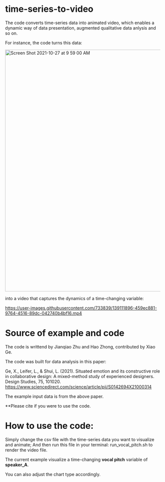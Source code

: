 # time-series-to-video
The code converts time-series data into animated video, which enables a dynamic way of data presentation, augmented qualitative data anlysis and so on.

For instance, the code turns this data:

<img width="785" alt="Screen Shot 2021-10-27 at 9 59 00 AM" src="https://user-images.githubusercontent.com/733839/139112246-e04a0fdd-247c-4065-8d9e-446a8b2134e8.png">

into a video that captures the dynamics of a time-changing variable:

https://user-images.githubusercontent.com/733839/139111896-459ec881-9764-4516-89dc-042740b4bf16.mp4


# Source of example and code
The code is writtend by Jianqiao Zhu and Hao Zhong, contributed by Xiao Ge.

The code was built for data analysis in this paper: 

Ge, X., Leifer, L., & Shui, L. (2021). Situated emotion and its constructive role in collaborative design: A mixed-method study of experienced designers. Design Studies, 75, 101020. https://www.sciencedirect.com/science/article/pii/S0142694X21000314 

The example input data is from the above paper.

**Please cite if you were to use the code.

# How to use the code:
Simply change the csv file with the time-series data you want to visualize and animate; And then run this file in your terminal: run_vocal_pitch.sh to render the video file.

The current example visualize a time-changing **vocal pitch** variable of **speaker_A**.

You can also adjust the chart type accordingly. 

